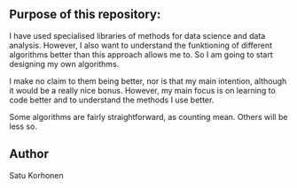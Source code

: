 ## Purpose of this repository:

I have used specialised libraries of methods for data science and data
analysis. However, I also want to understand the funktioning of different 
algorithms better than this approach allows me to. So I am going to start 
designing my own algorithms.

I make no claim to them being better, nor is that my main intention, although
it would be a really nice bonus. However, my main focus is on learning to
code better and to understand the methods I use better.

Some algorithms are fairly straightforward, as counting mean. Others will be
less so.

## Author

Satu Korhonen
